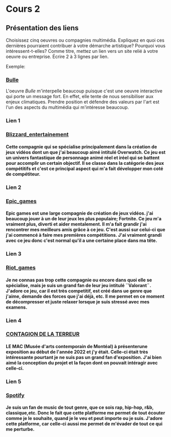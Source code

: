 # Cours 2
## Présentation des liens
Choisissez cinq oeuvres ou compagnies multimédia. Expliquez en quoi ces dernières pourraient contribuer à votre démarche artistique? Pourquoi vous intéressent-t-elles? Comme titre, mettez un lien vers un site relié à votre oeuvre ou entreprise. Écrire 2 à 3 lignes par lien.

Exemple: 
### [Bulle](https://www.onf.ca/interactif/bulle/) 
L'oeuvre *Bulle* m'interpelle beaucoup puisque c'est une oeuvre interactive qui porte un message fort. En effet, elle tente de nous sensibiliser aux enjeux climatiques. Prendre position et défendre des valeurs par l'art est l'un des aspects du multimédia qui m'intéresse beaucoup. 

### Lien 1 
### [Blizzard_entertainement](https://www.blizzard.com/fr-fr/) 
#### Cette compagnie qui se spécialise principalement dans la création de jeux vidéos dont un que j'ai beaucoup aimé intitulé Overwatch. Ce jeu est un univers fantastique de personnage animé réel et iréel qui se battent pour accomplir un certain objectif. Il se classe dans la catégorie des jeux compétitifs et c'est ce principal aspect qui m'a fait développer mon coté de compétiteur.

### Lien 2 
### [Epic_games](https://www.epicgames.com/site/en-US/home)
#### Epic games est une large compagnie de création de jeux vidéos. j'ai beaucoup jouer à un de leur jeux les plus populaire; Fortnite. Ce jeu m'a vraiment plus, diverti et aider mentalement. Il m'a fait grandir j'ai rencontrer mes meilleurs amis grâce à ce jeu. C'est aussi sur celui-ci que j'ai commencé à faire mes premières compétitions. J'ai vraiment grandi avec ce jeu donc c'est normal qu'il a une certaine place dans ma tête.

### Lien 3 
### [Riot_games](https://www.riotgames.com/en) 
#### Je ne connas pas trop cette compagnie ou encore dans quoi elle se spécialise, mais je suis un grand fan de leur jeu intitulé ¨Valorant¨. J'adore ce jeu, car il est très competitif, est créé dans ue genre que j'aime, demande des forces que j'ai déjà, etc. Il me permet en ce moment de décompresser et juste relaxer lorsque je suis stressé avec mes examens.

### Lien 4 
### [CONTAGION DE LA TERREUR](https://macm.org/expositions/contagion-de-la-terreur/) 
#### LE MAC (Musée d'arts contemporain de Montéal) à présenterune exposition au début de l'année 2022 et j'y était. Celle-ci était très intéressante pourtant je ne suis pas un grand fan d'exposition. J'ai bien aimé la conception du projet et la façon dont on pouvait intéragir avec celle-ci.

### Lien 5 
### [Spotify](https://open.spotify.com/) 
#### Je suis un fan de music de tout genre, que ce sois rap, hip-hop, r&b, classique,etc. Donc le fait que cette platforme me permet de tout écouter comme je le souhaite, quand je le veu et peut importe ou je suis. J'adore cette platforme, car celle-ci aussi me permet de m'évader de tout ce qui me perturbe.

